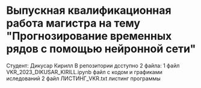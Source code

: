 # Выпускная квалификационная работа магистра на тему "Прогнозирование временных рядов с помощью нейронной сети" 
Студент: Дикусар Кирилл 
В репозитории дсступно 2 файла:
1 файл VKR_2023_DIKUSAR_KIRILL.ipynb файл с кодом и графиками иследований
2 файл ЛИСТИНГ_VKR.txt листинг программы  
